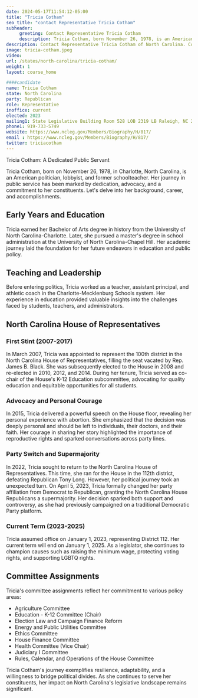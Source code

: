 ```yaml
---
date: 2024-05-17T11:54:12-05:00
title: "Tricia Cotham"
seo_title: "contact Representative Tricia Cotham"
subheader:
     greeting: Contact Representative Tricia Cotham
     description: Tricia Cotham, born November 26, 1978, is an American politician and a member of the Republican Party. She serves in the North Carolina House of Representatives, representing District 112, and assumed office on January 1, 2023.
description: Contact Representative Tricia Cotham of North Carolina. Contact information for Tricia Cotham includes email address, phone number, and mailing address.
image: tricia-cotham.jpeg
video:
url: /states/north-carolina/tricia-cotham/
weight: 1
layout: course_home

####candidate
name: Tricia Cotham
state: North Carolina
party: Republican
role: Representative
inoffice: current
elected: 2023
mailing1: State Legislative Building Room 528 LOB 2319 LB Raleigh, NC 27601-1096
phone1: 919-733-5749
website: https://www.ncleg.gov/Members/Biography/H/817/
email : https://www.ncleg.gov/Members/Biography/H/817/
twitter: triciacotham
---
```

Tricia Cotham: A Dedicated Public Servant

Tricia Cotham, born on November 26, 1978, in Charlotte, North Carolina, is an American politician, lobbyist, and former schoolteacher. Her journey in public service has been marked by dedication, advocacy, and a commitment to her constituents. Let's delve into her background, career, and accomplishments.

## Early Years and Education

Tricia earned her Bachelor of Arts degree in history from the University of North Carolina-Charlotte. Later, she pursued a master's degree in school administration at the University of North Carolina-Chapel Hill. Her academic journey laid the foundation for her future endeavors in education and public policy.

## Teaching and Leadership

Before entering politics, Tricia worked as a teacher, assistant principal, and athletic coach in the Charlotte-Mecklenburg Schools system. Her experience in education provided valuable insights into the challenges faced by students, teachers, and administrators.

## North Carolina House of Representatives

### First Stint (2007-2017)

In March 2007, Tricia was appointed to represent the 100th district in the North Carolina House of Representatives, filling the seat vacated by Rep. James B. Black. She was subsequently elected to the House in 2008 and re-elected in 2010, 2012, and 2014. During her tenure, Tricia served as co-chair of the House's K-12 Education subcommittee, advocating for quality education and equitable opportunities for all students.

### Advocacy and Personal Courage

In 2015, Tricia delivered a powerful speech on the House floor, revealing her personal experience with abortion. She emphasized that the decision was deeply personal and should be left to individuals, their doctors, and their faith. Her courage in sharing her story highlighted the importance of reproductive rights and sparked conversations across party lines.

### Party Switch and Supermajority

In 2022, Tricia sought to return to the North Carolina House of Representatives. This time, she ran for the House in the 112th district, defeating Republican Tony Long. However, her political journey took an unexpected turn. On April 5, 2023, Tricia formally changed her party affiliation from Democrat to Republican, granting the North Carolina House Republicans a supermajority. Her decision sparked both support and controversy, as she had previously campaigned on a traditional Democratic Party platform.

### Current Term (2023-2025)

Tricia assumed office on January 1, 2023, representing District 112. Her current term will end on January 1, 2025. As a legislator, she continues to champion causes such as raising the minimum wage, protecting voting rights, and supporting LGBTQ rights.

## Committee Assignments

Tricia's committee assignments reflect her commitment to various policy areas:

- Agriculture Committee
- Education - K-12 Committee (Chair)
- Election Law and Campaign Finance Reform
- Energy and Public Utilities Committee
- Ethics Committee
- House Finance Committee
- Health Committee (Vice Chair)
- Judiciary I Committee
- Rules, Calendar, and Operations of the House Committee

Tricia Cotham's journey exemplifies resilience, adaptability, and a willingness to bridge political divides. As she continues to serve her constituents, her impact on North Carolina's legislative landscape remains significant.
